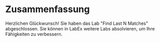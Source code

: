 # Zusammenfassung

Herzlichen Glückwunsch! Sie haben das Lab "Find Last N Matches" abgeschlossen. Sie können in LabEx weitere Labs absolvieren, um Ihre Fähigkeiten zu verbessern.
